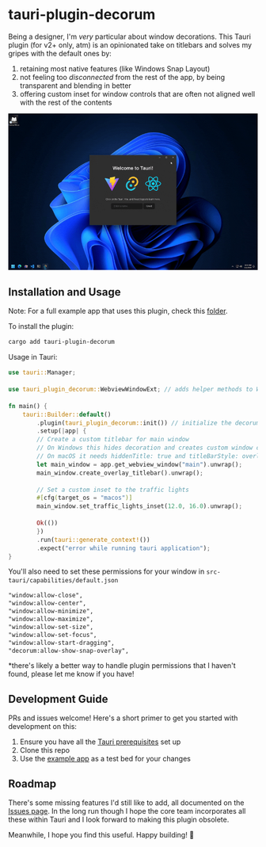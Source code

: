 # tauri-plugin-decorum

Being a designer, I'm _very_ particular about window decorations. This Tauri plugin (for v2+ only, atm) is an opinionated take on titlebars and solves my gripes with the default ones by:
1. retaining most native features (like Windows Snap Layout)
2. not feeling too _disconnected_ from the rest of the app, by being transparent and blending in better
3. offering custom inset for window controls that are often not aligned well with the rest of the contents

![demo](./wheeee.gif)


## Installation and Usage

Note: For a full example app that uses this plugin, check this [folder](examples/tauri-app/).

To install the plugin:
```bash
cargo add tauri-plugin-decorum
```

Usage in Tauri:
```rust
use tauri::Manager;

use tauri_plugin_decorum::WebviewWindowExt; // adds helper methods to WebviewWindow

fn main() {
	tauri::Builder::default()
		.plugin(tauri_plugin_decorum::init()) // initialize the decorum plugin
		.setup(|app| {
	    // Create a custom titlebar for main window
	    // On Windows this hides decoration and creates custom window controls
	    // On macOS it needs hiddenTitle: true and titleBarStyle: overlay
	    let main_window = app.get_webview_window("main").unwrap();
	    main_window.create_overlay_titlebar().unwrap();

	    // Set a custom inset to the traffic lights
	    #[cfg(target_os = "macos")]
	    main_window.set_traffic_lights_inset(12.0, 16.0).unwrap();

	    Ok(())
		})
		.run(tauri::generate_context!())
		.expect("error while running tauri application");
}
```

You'll also need to set these permissions for your window in `src-tauri/capabilities/default.json`
```
"window:allow-close",
"window:allow-center",
"window:allow-minimize",
"window:allow-maximize",
"window:allow-set-size",
"window:allow-set-focus",
"window:allow-start-dragging",
"decorum:allow-show-snap-overlay",
```

*there's likely a better way to handle plugin permissions that I haven't found, please let me know if you have!


## Development Guide

PRs and issues welcome! Here's a short primer to get you started with development on this:
1. Ensure you have all the [Tauri prerequisites](https://beta.tauri.app/start/prerequisites/) set up
2. Clone this repo
3. Use the [example app](examples/tauri-app) as a test bed for your changes

## Roadmap

There's some missing features I'd still like to add, all documented on the [Issues page](https://github.com/clearlysid/tauri-plugin-decorum/issues).
In the long run though I hope the core team incorporates all these within Tauri and I look forward to making this plugin obsolete.

Meanwhile, I hope you find this useful. Happy building! 🥂
